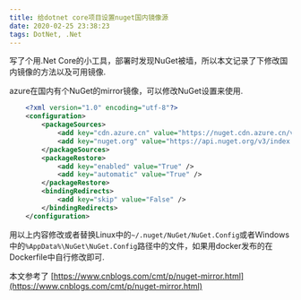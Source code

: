 ```yaml
---
title: 给dotnet core项目设置nuget国内镜像源
date: 2020-02-25 23:38:23
tags: DotNet, .Net
---
```


写了个用.Net Core的小工具，部署时发现NuGet被墙，所以本文记录了下修改国内镜像的方法以及可用镜像.

azure在国内有个NuGet的mirror镜像，可以修改NuGet设置来使用.

```XML
    <?xml version="1.0" encoding="utf-8"?>
    <configuration>
        <packageSources>
            <add key="cdn.azure.cn" value="https://nuget.cdn.azure.cn/v3/index.json" protocolVersion="3"/>
            <add key="nuget.org" value="https://api.nuget.org/v3/index.json" protocolVersion="3" />
        </packageSources>
        <packageRestore>
            <add key="enabled" value="True" />
            <add key="automatic" value="True" />
        </packageRestore>
        <bindingRedirects>
            <add key="skip" value="False" />
        </bindingRedirects>
    </configuration>
```

用以上内容修改或者替换Linux中的`~/.nuget/NuGet/NuGet.Config`或者Windows中的`%AppData%\NuGet\NuGet.Config`路径中的文件，如果用docker发布的在Dockerfile中自行修改即可.


本文参考了 [https://www.cnblogs.com/cmt/p/nuget-mirror.html](https://www.cnblogs.com/cmt/p/nuget-mirror.html)